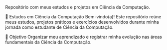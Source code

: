 Repositório com meus estudos e projetos em Ciência da Computação.

📘 Estudos em Ciência da Computação
Bem-vindo(a)! Este repositório reúne meus estudos, projetos práticos e exercícios desenvolvidos durante minha jornada como estudante de Ciência da Computação.

🎯 Objetivo
Organizar meu aprendizado e registrar minha evolução nas áreas fundamentais da Ciência da Computação.